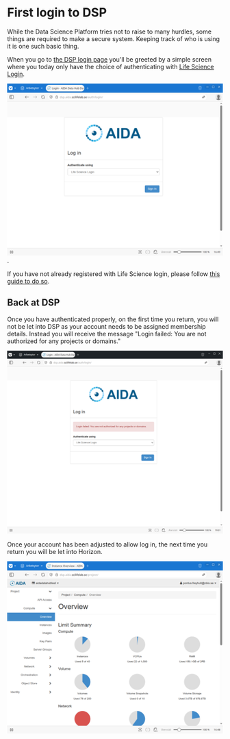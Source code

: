 # First login to DSP

While the Data Science Platform tries not to raise to many hurdles, some things
are required to make a secure system. Keeping track of who is using it is one
such basic thing.

When you go to [the DSP login page](https://dsp.aida.scilifelab.se/) you'll be
greeted by a simple screen where you today only have the choice of
authenticating with [Life Science Login](https://lifescience-ri.eu/ls-login/).

![DSP login image](imgs/dsp-first-login/dsp-login-screen.png).

If you have not already registered with Life Science login, please follow [this guide to do so](life-science-login.md).


## Back at DSP

Once you have authenticated properly, on the first time you return, you will
not be let into DSP as your account needs to be assigned membership details.
Instead you will receive the message "Login failed: You are not authorized for
any projects or domains."

![DSP not authorized](imgs/dsp-first-login/dsp-login-not-authorized.png)

Once your account has been adjusted to allow log in, the next time you return
you will be let into Horizon.

![DSP Horizon](imgs/dsp-first-login/dsp-horizon-screen.png)
